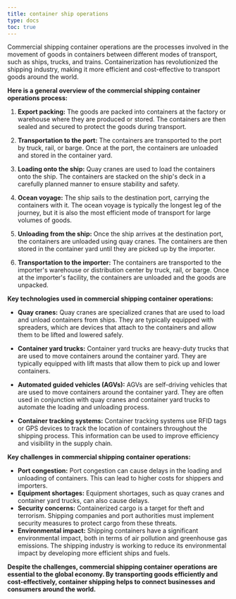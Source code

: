 ```yaml
---
title: container ship operations
type: docs
toc: true
---
```


Commercial shipping container operations are the processes involved in the movement of goods in containers between different modes of transport, such as ships, trucks, and trains. Containerization has revolutionized the shipping industry, making it more efficient and cost-effective to transport goods around the world.

**Here is a general overview of the commercial shipping container operations process:**

1. **Export packing:** The goods are packed into containers at the factory or warehouse where they are produced or stored. The containers are then sealed and secured to protect the goods during transport.

2. **Transportation to the port:** The containers are transported to the port by truck, rail, or barge. Once at the port, the containers are unloaded and stored in the container yard.

3. **Loading onto the ship:** Quay cranes are used to load the containers onto the ship. The containers are stacked on the ship's deck in a carefully planned manner to ensure stability and safety.

4. **Ocean voyage:** The ship sails to the destination port, carrying the containers with it. The ocean voyage is typically the longest leg of the journey, but it is also the most efficient mode of transport for large volumes of goods.

5. **Unloading from the ship:** Once the ship arrives at the destination port, the containers are unloaded using quay cranes. The containers are then stored in the container yard until they are picked up by the importer.

6. **Transportation to the importer:** The containers are transported to the importer's warehouse or distribution center by truck, rail, or barge. Once at the importer's facility, the containers are unloaded and the goods are unpacked.


**Key technologies used in commercial shipping container operations:**

* **Quay cranes:** Quay cranes are specialized cranes that are used to load and unload containers from ships. They are typically equipped with spreaders, which are devices that attach to the containers and allow them to be lifted and lowered safely.

* **Container yard trucks:** Container yard trucks are heavy-duty trucks that are used to move containers around the container yard. They are typically equipped with lift masts that allow them to pick up and lower containers.

* **Automated guided vehicles (AGVs):** AGVs are self-driving vehicles that are used to move containers around the container yard. They are often used in conjunction with quay cranes and container yard trucks to automate the loading and unloading process.

* **Container tracking systems:** Container tracking systems use RFID tags or GPS devices to track the location of containers throughout the shipping process. This information can be used to improve efficiency and visibility in the supply chain.


**Key challenges in commercial shipping container operations:**

* **Port congestion:** Port congestion can cause delays in the loading and unloading of containers. This can lead to higher costs for shippers and importers.
* **Equipment shortages:** Equipment shortages, such as quay cranes and container yard trucks, can also cause delays.
* **Security concerns:** Containerized cargo is a target for theft and terrorism. Shipping companies and port authorities must implement security measures to protect cargo from these threats.
* **Environmental impact:** Shipping containers have a significant environmental impact, both in terms of air pollution and greenhouse gas emissions. The shipping industry is working to reduce its environmental impact by developing more efficient ships and fuels.

**Despite the challenges, commercial shipping container operations are essential to the global economy. By transporting goods efficiently and cost-effectively, container shipping helps to connect businesses and consumers around the world.**
